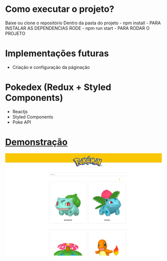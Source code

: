 # Como executar o projeto?

Baixe ou clone o repositório
Dentro da pasta do projeto - npm install - PARA INSTALAR AS DEPENDENCIAS
RODE - npm run start - PARA RODAR O PROJETO

# Implementações futuras

- Criação e configuração da páginação

# Pokedex (Redux + Styled Components)

- Reactjs
- Styled Components
- Poke API

#  [Demonstração]()

![plot](https://raw.githubusercontent.com/rebeccaaaaaaaaaaa/pokeapi-consuming-withpagination/main/public/preview.png)

